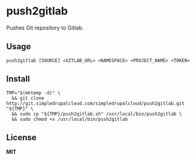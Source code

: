 # push2gitlab

Pushes Git repository to Gitlab.

## Usage

    push2gitlab [SOURCE] <GITLAB_URL> <NAMESPACE> <PROJECT_NAME> <TOKEN>

## Install

    TMP="$(mktemp -d)" \
      && git clone http://git.simpledrupalcloud.com/simpledrupalcloud/push2gitlab.git "${TMP}" \
      && sudo cp "${TMP}/push2gitlab.sh" /usr/local/bin/push2gitlab \
      && sudo chmod +x /usr/local/bin/push2gitlab

## License

**MIT**
